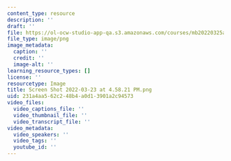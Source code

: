 ```yaml
---
content_type: resource
description: ''
draft: ''
file: https://ol-ocw-studio-app-qa.s3.amazonaws.com/courses/mb20220325a/screen-shot-2022-03-23-at-45821-pm.png
file_type: image/png
image_metadata:
  caption: ''
  credit: ''
  image-alt: ''
learning_resource_types: []
license: ''
resourcetype: Image
title: Screen Shot 2022-03-23 at 4.58.21 PM.png
uid: 231a4aa5-62c2-48b4-a0d1-3901a2c94573
video_files:
  video_captions_file: ''
  video_thumbnail_file: ''
  video_transcript_file: ''
video_metadata:
  video_speakers: ''
  video_tags: ''
  youtube_id: ''
---
```

